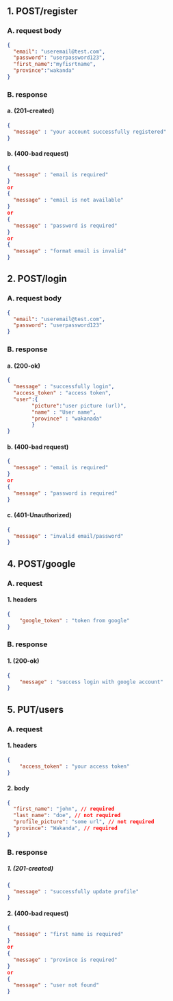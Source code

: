 ## 1. POST/register
### A. request body
```json
{
  "email": "useremail@test.com",
  "password": "userpassword123",
  "first_name":"myfisrtname",
  "province":"wakanda"
}
```
### B. response
#### a. (201-created)
```json
{
  "message" : "your account successfully registered"
}
```
#### b. (400-bad request)
```json
{
  "message" : "email is required"
}
or
{
  "message" : "email is not available"
}
or
{
  "message" : "password is required"
}
or
{
  "message" : "format email is invalid"
}
```

## 2. POST/login
### A. request body
```json
{
  "email": "useremail@test.com",
  "password": "userpassword123"
}
```
### B. response
#### a. (200-ok)
```json
{
  "message" : "successfully login",
  "access_token" : "access token",
  "user":{
        "picture":"user picture (url)",
        "name" : "User name",
        "province" : "wakanada"
        }
}
```
#### b. (400-bad request)
```json
{
  "message" : "email is required"
}
or
{
  "message" : "password is required"
}
```
#### c. (401-Unauthorized)
```json
{
  "message" : "invalid email/password"
}
```

## 4. POST/google
### A. request
#### 1. headers
```json
{
    "google_token" : "token from google"
}
```

### B. response
#### 1. (200-ok)
```json
{
    "message" : "success login with google account"
}
```

## 5. PUT/users
### A. request
#### 1. headers
```json
{
    "access_token" : "your access token"
}
```
#### 2. body
```json
{ 
  "first_name": "john", // required
  "last_name": "doe", // not required
  "profile_picture": "some url", // not required
  "province": "Wakanda", // required
}
```
### B. response
##### 1. (201-created)
```json
{
  "message" : "successfully update profile"
}
```
#### 2. (400-bad request)
```json
{
  "message" : "first name is required"
}
or
{
  "message" : "province is required"
}
or
{
  "message" : "user not found"
}

